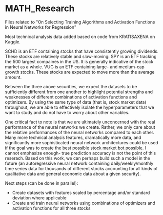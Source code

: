 # MATH_Research
Files related to "On Selecting Training Algorithms and Activation Functions in Neural Networks for Regression"

Most technical analysis data added based on code from KRATISAXENA on Kaggle.

SCHD is an ETF containing stocks that have consistently growing dividends. These stocks are relatively stable and slow-moving.
SPY is an ETF tracking the 500 largest compaines in the US. It is generally indicative of the stock market as a whole.
VUG is an ETF containing large- and medium-cap growth stocks. These stocks are expected to move more than the average amount.

Between the three above securities, we expect the datasets to be sufficiently different from one another to highlight potential strengths and weaknesses of different combinations of activation functions and optimizers. By using the same type of data (that is, stock market data) throughout, we are able to effectively isolate the hyperparameters that we want to study and do not have to worry about other variables.

One critical fact to note is that we are ultimately unconcerned with the real performance of the neural networks we create. Rather, we only care about the relative performances of the neural networks compared to each other. Many more technical analysis features, dramatically more data, and significantly more sophisticated neural network architectures could be used if the goal was to create the best possible stock market bot possible. I cannot emphasize enough- true prediction accuracy is not the point of this reserach. Based on this work, we can perhaps build such a model in the future (an autoregressive neural network containing daily/weekly/monthly time series data for thousands of different stocks accounting for all kinds of qualitative data and general economic data about a given security).

Next steps (can be done in parallel):
- Create datasets with features scaled by percentage and/or standard deviation where applicable
- Create and train neural networks using combinations of optimizers and activation functions for all three stocks
